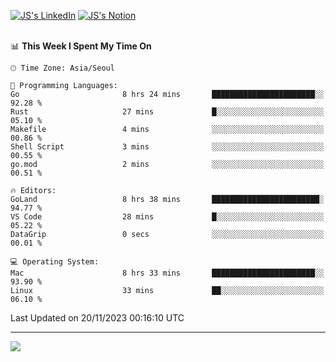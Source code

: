 
[![JS's LinkedIn](https://img.shields.io/badge/LinkedIn-blue?style=for-the-badge&logo=linkedin)](https://www.linkedin.com/in/jaeseung-lee-5a2a32139/) 
[![JS's Notion](https://img.shields.io/badge/Notion-black?style=for-the-badge&logo=notion)](https://bit.ly/ljswiki1) <br><br>
<!-- ![JS's GitHub stats](https://github-readme-stats-lemon-five.vercel.app/api?username=tkxkd0159&hide=contribs,prs,stars,issues&show_icons=true&theme=react&include_all_commits=true)   -->
<!-- ![Top Langs](https://github-readme-stats-lemon-five.vercel.app/api/top-langs/?username=tkxkd0159&layout=compact&hide=jupyter%20notebook,scss,html,css&langs_count=10)  -->


<!--START_SECTION:waka-->
📊 **This Week I Spent My Time On** 

```text
🕑︎ Time Zone: Asia/Seoul

💬 Programming Languages: 
Go                       8 hrs 24 mins       ███████████████████████░░   92.28 % 
Rust                     27 mins             █░░░░░░░░░░░░░░░░░░░░░░░░   05.10 % 
Makefile                 4 mins              ░░░░░░░░░░░░░░░░░░░░░░░░░   00.86 % 
Shell Script             3 mins              ░░░░░░░░░░░░░░░░░░░░░░░░░   00.55 % 
go.mod                   2 mins              ░░░░░░░░░░░░░░░░░░░░░░░░░   00.51 % 

🔥 Editors: 
GoLand                   8 hrs 38 mins       ████████████████████████░   94.77 % 
VS Code                  28 mins             █░░░░░░░░░░░░░░░░░░░░░░░░   05.22 % 
DataGrip                 0 secs              ░░░░░░░░░░░░░░░░░░░░░░░░░   00.01 % 

💻 Operating System: 
Mac                      8 hrs 33 mins       ███████████████████████░░   93.90 % 
Linux                    33 mins             ██░░░░░░░░░░░░░░░░░░░░░░░   06.10 % 
```


 Last Updated on 20/11/2023 00:16:10 UTC
<!--END_SECTION:waka-->

---
<a href="https://github.com/tkxkd0159/dsalgo">
  <img align="center" src="https://github-readme-stats-lemon-five.vercel.app/api/pin/?username=tkxkd0159&repo=dsalgo&theme=react" />
</a>


<!---
- 🔭 I’m currently working on ...
- 🌱 I’m currently learning blockchain and distributed network
- 👯 I’m looking to collaborate on ...
- 🤔 I’m looking for help with ...
- 💬 Ask me about ...
- 📫 How to reach me: ...
- 😄 Pronouns: ...
- ⚡ Fun fact: ...
-->
